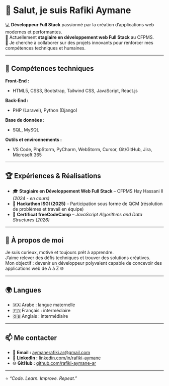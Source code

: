 # 👋 Salut, je suis Rafiki Aymane

💻 **Développeur Full Stack** passionné par la création d’applications web modernes et performantes.  
🎯 Actuellement **stagiaire en développement web Full Stack** au CFPMS.  
🚀 Je cherche à collaborer sur des projets innovants pour renforcer mes compétences techniques et humaines.

---

## 🧠 Compétences techniques

**Front-End :**
- HTML5, CSS3, Bootstrap, Tailwind CSS, JavaScript, React.js

**Back-End :**
- PHP (Laravel), Python (Django)

**Base de données :**
- SQL, MySQL

**Outils et environnements :**
- VS Code, PhpStorm, PyCharm, WebStorm, Cursor, Git/GitHub, Jira, Microsoft 365

---

## 🏆 Expériences & Réalisations

- 🎓 **Stagiaire en Développement Web Full Stack** – CFPMS Hay Hassani II *(2024 - en cours)*  
- 🧩 **Hackathon ISGI (2025)** – Participation sous forme de QCM (résolution de problèmes et travail en équipe)
- 🏅 **Certificat freeCodeCamp** – *JavaScript Algorithms and Data Structures (2026)*

---

## 💬 À propos de moi

Je suis curieux, motivé et toujours prêt à apprendre.  
J’aime relever des défis techniques et trouver des solutions créatives.  
Mon objectif : devenir un développeur polyvalent capable de concevoir des applications web de A à Z 🌐

---

## 🌍 Langues

- 🇲🇦 Arabe : langue maternelle  
- 🇫🇷 Français : intermédiaire  
- 🇬🇧 Anglais : intermédiaire  

---

## 📫 Me contacter

- 📧 **Email :** [aymanerafiki.ar@gmail.com](mailto:aymanerafiki.ar@gmail.com)  
- 💼 **LinkedIn :** [linkedin.com/in/rafiki-aymane](#)  
- 🌐 **GitHub :** [github.com/rafiki-aymane-ar](https://github.com/rafiki-aymane-ar)

---

⭐ *“Code. Learn. Improve. Repeat.”*
